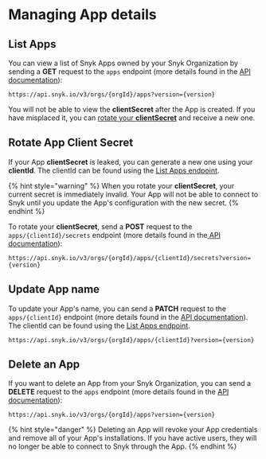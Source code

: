# Managing App details

## List Apps

You can view a list of Snyk Apps owned by your Snyk Organization by sending a **GET** request to the `apps` endpoint (more details found in the [API documentation](https://snykv3.docs.apiary.io/#reference/apps/app-management/list-existing-apps)):

```
https://api.snyk.io/v3/orgs/{orgId}/apps?version={version}
```

You will not be able to view the **clientSecret** after the App is created. If you have misplaced it, you can [rotate your **clientSecret**](managing-app-details.md#rotate-app-client-secret) and receive a new one.

## Rotate App Client Secret

If your App **clientSecret** is leaked, you can generate a new one using your **clientId**. The clientId can be found using the [List Apps endpoint](managing-app-details.md#view-app-details).

{% hint style="warning" %}
When you rotate your **clientSecret**, your current secret is immediately invalid. Your App will not be able to connect to Snyk until you update the App's configuration with the new secret.
{% endhint %}

To rotate your **clientSecret**, send a **POST** request to the `apps/{clientId}/secrets` endpoint (more details found in the[ API documentation](https://snykv3.docs.apiary.io/#reference/apps/manage-app-secrets/rotate-secret)):

```
https://api.snyk.io/v3/orgs/{orgId}/apps/{clientId}/secrets?version={version}
```

## Update App name

To update your App's name, you can send a **PATCH** request to the `apps/{clientId}` endpoint (more details found in the [API documentation](https://snykv3.docs.apiary.io/#reference/apps/single-app-management/delete-app)). The clientId can be found using the [List Apps endpoint](managing-app-details.md#view-app-details).

```
https://api.snyk.io/v3/orgs/{orgId}/apps/{clientId}?version={version}
```

## Delete an App

If you want to delete an App from your Snyk Organization, you can send a **DELETE** request to the `apps` endpoint (more details found in the [API documentation](https://snykv3.docs.apiary.io/#reference/apps/single-app-management/delete-app)):

```
https://api.snyk.io/v3/orgs/{orgId}/apps?version={version}
```

{% hint style="danger" %}
Deleting an App will revoke your App credentials and remove all of your App's installations. If you have active users, they will no longer be able to connect to Snyk through the App.
{% endhint %}
